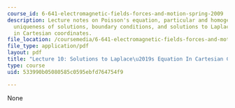 ```yaml
---
course_id: 6-641-electromagnetic-fields-forces-and-motion-spring-2009
description: Lecture notes on Poisson's equation, particular and homogeneous solutions,
  uniqueness of solutions, boundary conditions, and solutions to Laplace's equation
  in Cartesian coordinates.
file_location: /coursemedia/6-641-electromagnetic-fields-forces-and-motion-spring-2009/533990b05080585c0595ebfd764754f9_MIT6_641s09_lec10.pdf
file_type: application/pdf
layout: pdf
title: "Lecture 10: Solutions to Laplace\u2019s Equation In Cartesian Coordinates"
type: course
uid: 533990b05080585c0595ebfd764754f9

---
```

None